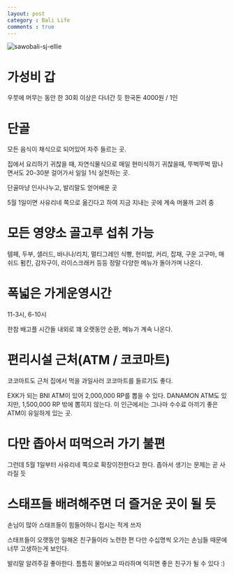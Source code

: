 ```yaml
---
layout: post
category : Bali Life
comments : true
---
```


![sawobali-sj-ellie](https://user-images.githubusercontent.com/35059428/56731436-085ef000-678d-11e9-8e7f-0e63af18f710.JPG)

# 가성비 갑

우붓에 머무는 동안 한 30회 이상은 다녀간 듯
한국돈 4000원 / 1인

# 단골

모든 음식이 채식으로 되어있어 자주 들르는 곳.

집에서 요리하기 귀찮을 때,
자연식물식으로 매일 현미식하기 귀찮을때,
뚜벅뚜벅 땀나면서도 20-30분 걸어가서 일일 1식 실천하는 곳.

단골마냥 인사나누고, 발리말도 얻어배운 곳

5월 1일이면 사유리네 쪽으로 옮긴다고 하여
지금 지내는 곳에 계속 머물까 고려 중

# 모든 영양소 골고루 섭취 가능

템페, 두부, 샐러드, 바나나/리치, 멀티그레인 식빵, 현미밥, 커리, 잡채, 구운 고구마, 매쉬드 펌킨, 감자구이, 라이스크래커 등등
정말 다양한 메뉴가 돌아가며 나온다.

# 폭넓은 가게운영시간

11-3시, 6-10시

한참 배고플 시간들 내외로
꽤 오랫동안 순환,
메뉴가 계속 나온다.

# 편리시설 근처(ATM / 코코마트)

코코마트도 근처
집에서 먹을 과일사러 코코마트를 들르기도 좋다.

EXK가 되는 BNI ATM이 있어 2,000,000 RP를 뽑을 수 있다.
DANAMON ATM도 있지만, 1,500,000 RP 밖에 뽑히지 않는다.
이 인근에서는 그나마 수수료 아끼기 좋은 ATM이 유일하게 있는 곳.

# 다만 좁아서 떠먹으러 가기 불편

그런데 5월 1일부터 사유리네 쪽으로 확장이전한다고 한다.
좁아서 생기는 문제는 곧 사라질 듯

# 스태프들 배려해주면 더 즐거운 곳이 될 듯

손님이 많아 스태프들이 힘들어하니 접시는 적게 쓰자

스태프들이 오랫동안 일해온 친구들이라
노련한 편
다만 수십명씩 오가는 손님들 때문에 너무 고생하는게 보인다.

발리말 알려주길 좋아한다.
틈틈히 물어보고 따라하며 익히면
좋은 친구가 될 수 있다 :)


